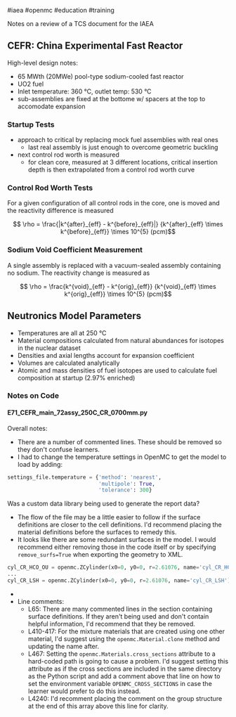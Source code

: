 #iaea #openmc #education #training

Notes on a review of a TCS document for the IAEA

## CEFR: China Experimental Fast Reactor

High-level design notes:
 - 65 MWth (20MWe) pool-type sodium-cooled fast reactor
 - UO2 fuel
- Inlet temperature: 360 °C, outlet temp: 530 °C
- sub-assemblies are fixed at the bottome w/ spacers at the top to accomodate expansion

### Startup Tests
- approach to critical by replacing mock fuel assemblies with real ones
	- last real assembly is just enough to overcome geometric buckling
- next control rod worth is measured
	- for clean core, measured at 3 different locations, critical insertion depth is then extrapolated from a control rod worth curve

### Control Rod Worth Tests
For a given configuration of all control rods in the core, one is moved and the reactivity difference is measured

$$ \rho = \frac{|k^{after}_{eff} - k^{before}_{eff}|}
{k^{after}_{eff} \times k^{before}_{eff}} \times 10^{5} (pcm)$$

### Sodium Void Coefficient Measurement
 A single assembly is replaced with a vacuum-sealed assembly containing no sodium. The reactivity change is measured as

$$ \rho = \frac{k^{void}_{eff} - k^{orig}_{eff}}
{k^{void}_{eff} \times k^{orig}_{eff}} \times 10^{5} (pcm)$$
## Neutronics Model Parameters
- Temperatures are all at 250 °C
- Material compositions calculated from natural abundances for isotopes in the nuclear dataset
- Densities and axial lengths account for expansion coefficient
- Volumes are calculated analytically
- Atomic and mass densities of fuel isotopes are used to calculate fuel composition at startup (2.97% enriched)

### Notes on Code

#### E71_CEFR_main_72assy_250C_CR_0700mm.py

Overall notes:
  - There are a number of commented lines. These should be removed so they don't confuse learners.
  - I had to change the temperature settings in OpenMC to get the model to load by adding:
```python
settings_file.temperature = {'method': 'nearest',
							 'multipole': True,
							 'tolerance': 300}
```
   Was a custom data library being used to generate the report data?
   - The flow of the file may be a little easier to follow if the surface definitions are closer to the cell definitions. I'd recommend placing the material definitions before the surfaces to remedy this.
   - It looks like there are some redundant surfaces in the model. I would recommend either removing those in the code itself or by specifying `remove_surfs=True` when exporting the geometry to XML.
```python
cyl_CR_HCO_OU = openmc.ZCylinder(x0=0, y0=0, r=2.61076, name='cyl_CR_HCO_OU') # Head connector outer radius
...
cyl_CR_LSH = openmc.ZCylinder(x0=0, y0=0, r=2.61076, name='cyl_CR_LSH') # Lower shielding inner radius
```
- 
- Line comments:
  - L65: There are many commented lines in the section containing surface definitions. If they aren't being used and don't contain helpful information, I'd recommend that they be removed.
  - L410-417: For the mixture materials that are created using one other material, I'd suggest using the `openmc.Material.clone` method and updating the name after.
  - L467: Setting the `openmc.Materials.cross_sections` attribute to a hard-coded path is going to cause a problem. I'd suggest setting this attribute as if the cross sections are included in the same directory as the Python script and add a comment above that line on how to set the environment variable `OPENMC_CROSS_SECTIONS` in case the learner would prefer to do this instead.
  - L4240: I'd recomment placing the comment on the group structure at the end of this array above this line for clarity.

